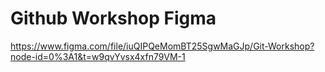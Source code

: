 # Github Workshop Figma
 
https://www.figma.com/file/iuQIPQeMomBT25SgwMaGJp/Git-Workshop?node-id=0%3A1&t=w9qvYvsx4xfn79VM-1
